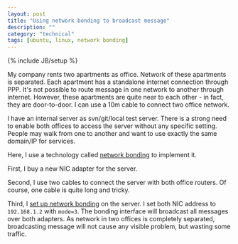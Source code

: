 ```yaml
---
layout: post
title: "Using network bonding to broadcast message"
description: ""
category: "technical"
tags: [ubuntu, linux, network bonding]
---
```

{% include JB/setup %}

My company rents two apartments as office. Network of these apartments is separated. Each apartment has a standalone internet connection through PPP. It's not possible to route message in one network to another through internet. However, these apartments are quite near to each other - in fact, they are door-to-door. I can use a 10m cable to connect two office network.

I have an internal server as svn/git/local test server. There is a strong need to enable both offices to access the server without any specific setting. People may walk from one to another and want to use exactly the same domain/IP for services.

Here, I use a technology called [network bonding](https://help.ubuntu.com/community/UbuntuBonding) to implement it.

First, I buy a new NIC adapter for the server.

Second, I use two cables to connect the server with both office routers. Of course, one cable is quite long and tricky.

Third, I [set up network bonding](http://www.howtoforge.com/network_bonding_ubuntu_6.10) on the server. I set both NIC address to `192.168.1.2` with `mode=3`. The bonding interface will broadcast all messages over both adapters. As network in two offices is completely separated, broadcasting message will not cause any visible problem, but wasting some traffic.